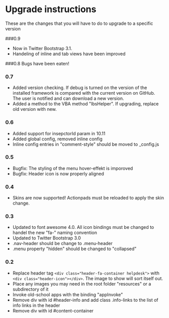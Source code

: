 # Upgrade instructions
These are  the changes that you will have to do to upgrade to a specific version

###0.9
*	Now in Twitter Bootstrap 3.1. 
*	Handeling of inline and tab views have been improved

###0.8
Bugs have been eaten!

### 0.7
*	Added version checking. If debug is turned on the version of the installed framework is compared with the current version on GitHub. The user is notified and can download a new version.
*	Added a method to the VBA method "lbsHelper". If upgrading, replace old version with new.

### 0.6
*	Added support for insepctorId param in 10.11
*	Added global config, removed inline config
*	Inline config entries in "comment-style" should be moved to _config.js 

### 0.5
*	Bugfix: The styling of the menu hover-effekt is imporoved
*	Bugfix: Header icon is now properly aligned 

### 0.4
*	Skins are now supported! Actionpads must be reloaded to apply the skin change.

### 0.3
*	Updated to font awesome 4.0. All icon bindings must be changed to handel the new "fa-" naming convention
*	Updated to Twitter Bootstrap 3.0
*	.nav-header should be change to .menu-header
*	.menu property "hidden" should be changed to "collapsed"

### 0.2
*	Replace header tag `<div class="header-fa-container helpdesk">` with `<div class="header-icon"></div>`. The image to show will sort itself out.
*	Place any images you may need in the root folder "resources" or a subdirectory of it
*	Invoke old-school apps with the binding "appInvoke"
*	Remove div with id #header-info and add class .info-links to the list of info links in the header
*	Remove div with id #content-container
